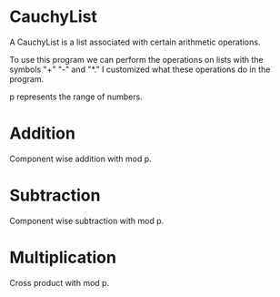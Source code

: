 # CauchyList
A CauchyList is a list associated with certain arithmetic operations.

To use this program we can perform the operations on lists with the symbols "+" "-" and "*." I customized what these operations do in the program.

p represents the range of numbers.

# Addition
Component wise addition with mod p.




# Subtraction
Component wise subtraction with mod p.




# Multiplication
Cross product with mod p.
